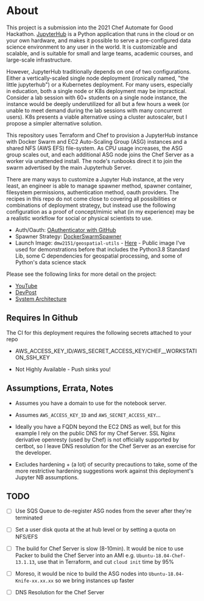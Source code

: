 # About

This project is a submission into the 2021 Chef Automate for Good Hackathon. [JupyterHub](https://jupyter.org/hub) is a Python application that runs in the cloud or on your own hardware, and makes it possible to serve a pre-configured data science environment to any user in the world. It is customizable and scalable, and is suitable for small and large teams, academic courses, and large-scale infrastructure.

However, JupyterHub traditionally depends on one of two configurations. Either a vertically-scaled single node deployment (ironically named, "the little jupyterhub") or a Kubernetes deployment. For many users, especially in education, both a single node or K8s deployment may be impractical. Consider a lab session with 60+ students on a single node instance, the instance would be deeply underutilized for all but a few hours a week (or unable to meet demand during the lab sessions with many concurrent users). K8s presents a viable alternative using a cluster autoscaler, but I propose a simpler alternative solution.

This repository uses Terraform and Chef to provision a JupyterHub instance with Docker Swarm and EC2 Auto-Scaling Group (ASG) instances and a shared NFS (AWS EFS) file-system. As CPU usage increases, the ASG group scales out, and each additional ASG node joins the Chef Server as a worker via unattended install. The node's runbooks direct it to join the swarm advertised by the main Jupyterhub Server.

There are many ways to customize a Jupyter Hub instance, at the very least, an engineer is able to manage spawner method, spawner container, filesystem permissions, authentication method, oauth providers. The recipes in this repo do not come close to covering all possibilities or combinations of deployment strategy, but instead use the following configuration as a proof of concept/mimic what (in my experience) may be a realistic workflow for social or physical scientists to use.

- Auth/Oauth: [OAuthenticator with GitHub](https://jupyterhub.readthedocs.io/en/stable/getting-started/authenticators-users-basics.html#use-oauthenticator-to-support-oauth-with-popular-service-providers)
- Spawner Strategy: [DockerSwarmSpawner](https://github.com/jupyterhub/dockerspawner)
- Launch Image: `dmw2151/geospatial-utils` - [Here](https://hub.docker.com/r/dmw2151/geo) - Public image I've used for demonstrations before that includes the Python3.8 Standard Lib, some C dependencies for geospatial processing, and some of Python's data science stack

Please see the following links for more detail on the project:

- [YouTube](...)
- [DevPost](https://devpost.com/software/autoscaling-jupyterhub)
- [System Architecture](https://tiles.maphub.dev/docs/pages/asg_arch.pdf)


## Requires In Github

The CI for this deployment requires the following secrets attached to your repo

- AWS_ACCESS_KEY_ID/AWS_SECRET_ACCESS_KEY/CHEF__WORKSTATION_SSH_KEY


- Not Highly Available - Push sinks you!



## Assumptions, Errata, Notes

- Assumes you have a domain to use for the notebook server.

- Assumes `AWS_ACCESS_KEY_ID` and `AWS_SECRET_ACCESS_KEY`...
  
- Ideally you have a FQDN beyond the EC2 DNS as well, but for this example I rely on the public DNS for my Chef Server. SSL Nginx derivative openresty (used by Chef) is not officially supported by certbot, so I leave DNS resolution for the Chef Server as an exercise for the developer.
  
- Excludes hardening + (a lot) of security precautions to take, some of the more restrictive hardening suggestions work against this deployment's Jupyter NB assumptions.

## TODO

- [ ] Use SQS Queue to de-register ASG nodes from the sever after they're terminated

- [ ] Set a user disk quota at the at hub level or by setting a quota on NFS/EFS

- [ ] The build for Chef Server is slow (8-10min). It would be nice to use Packer to build the Chef Server into an AMI e.g. `Ubuntu-18.04-Chef-13.1.13`, use that in Terraform, and cut `cloud init` time by 95%
  
- [ ] Moreso, it would be nice to build the ASG nodes into `Ubuntu-18.04-Knife-xx.xx.xx` so we bring instances up faster

- [ ] DNS Resolution for the Chef Server
